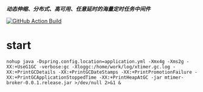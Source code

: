 ***动态伸缩、分布式、高可用、任意延时的海量定时任务中间件***

[![GitHub Action Build](https://github.com/shangtiancode/mtimer/actions/workflows/maven.yml/badge.svg?branch=master&event=push)](https://github.com/shangtiancode/mtimer/actions/workflows/maven.yml?query=branch%3Amaster+event%3Apush)

# start

```shell
nohup java -Dspring.config.location=application.yml -Xmx4g -Xms2g -XX:+UseG1GC -verbose:gc -Xloggc:/home/work/log/xtimer.gc.log -XX:+PrintGCDetails -XX:+PrintGCDateStamps -XX:+PrintPromotionFailure -XX:+PrintGCApplicationStoppedTime -XX:+PrintHeapAtGC -jar mtimer-broker-0.0.1.release.jar >/dev/null 2>&1 &
```
